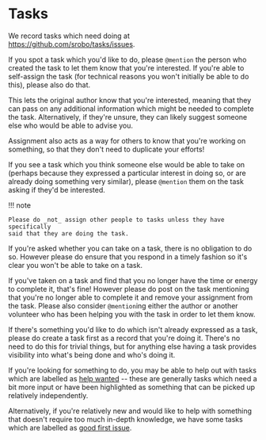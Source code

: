 # Tasks

We record tasks which need doing at https://github.com/srobo/tasks/issues.

If you spot a task which you'd like to do, please `@mention` the person who
created the task to let them know that you're interested. If you're able to
self-assign the task (for technical reasons you won't initially be able to do
this), please also do that.

<!--- Review question: is the original author the right person to ping here? --->

This lets the original author know that you're interested, meaning that they can
pass on any additional information which might be needed to complete the task.
Alternatively, if they're unsure, they can likely suggest someone else who would
be able to advise you.

Assignment also acts as a way for others to know that you're working on
something, so that they don't need to duplicate your efforts!

If you see a task which you think someone else would be able to take on (perhaps
because they expressed a particular interest in doing so, or are already doing
something very similar), please `@mention` them on the task asking if they'd be
interested.

!!! note

    Please do _not_ assign other people to tasks unless they have specifically
    said that they are doing the task.

If you're asked whether you can take on a task, there is no obligation to do so.
However please do ensure that you respond in a timely fashion so it's clear you
won't be able to take on a task.

If you've taken on a task and find that you no longer have the time or energy to
complete it, that's fine! However please do post on the task mentioning that
you're no longer able to complete it and remove your assignment from the task.
Please also consider `@mention`ing either the author or another volunteer who
has been helping you with the task in order to let them know.

If there's something you'd like to do which isn't already expressed as a task,
please do create a task first as a record that you're doing it. There's no need
to do this for trivial things, but for anything else having a task provides
visibility into what's being done and who's doing it.

If you're looking for something to do, you may be able to help out with tasks
which are labelled as [help wanted][help-wanted] -- these are generally tasks
which need a bit more input or have been highlighted as something that can be
picked up relatively independently.

Alternatively, if you're relatively new and would like to help with something
that doesn't require too much in-depth knowledge, we have some tasks which are
labelled as [good first issue][good-first-issue].

[help-wanted]: https://github.com/srobo/tasks/issues?q=is%3Aissue+is%3Aopen+label%3A%22S%3A+Help+Wanted%22
[good-first-issue]: https://github.com/srobo/tasks/issues?q=is%3Aissue+is%3Aopen+label%3A%22good+first+issue%22
